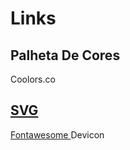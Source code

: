 # Links

## Palheta De Cores 
Coolors.co <a href="https://coolors.co/">
<br>
## SVG
Fontawesome <a herf="https://fontawesome.com/">
Devicon <a herf="https://devicon.dev/">
